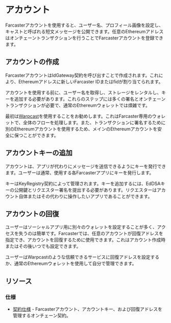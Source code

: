 # アカウント

Farcasterアカウントを使用すると、ユーザー名、プロフィール画像を設定し、キャストと呼ばれる短文メッセージを公開できます。任意のEthereumアドレスはオンチェーントランザクションを行うことでFarcasterアカウントを登録できます。

## アカウントの作成

FarcasterアカウントはIdGateway契約を呼び出すことで作成されます。これにより、Ethereumアドレスに新しいFarcaster IDまたはfidが割り当てられます。

アカウントを使用する前に、ユーザー名を取得し、ストレージをレンタルし、キーを追加する必要があります。これらのステップには多くの署名とオンチェーントランザクションが必要で、通常のEthereumウォレットでは煩雑です。

最初は[Warpcast](https://www.warpcast.com/)を使用することをお勧めします。これはFarcaster専用のウォレットで、全体のフローを処理します。また、トランザクションに署名するために別のEthereumアカウントを使用するため、メインのEthereumアカウントを安全に保つことができます。

## アカウントキーの追加

アカウントは、アプリが代わりにメッセージを送信できるようにキーを発行できます。ユーザーは通常、使用する各Farcasterアプリにキーを発行します。

キーはKeyRegistry契約によって管理されます。キーを追加するには、EdDSAキーの公開鍵とリクエスター署名を提出する必要があります。リクエスターはアカウント自体またはその代わりに操作したいアプリであることができます。

## アカウントの回復

ユーザーはソーシャルアプリ用に別々のウォレットを設定することが多く、アクセスを失うのは簡単です。Farcasterでは、任意のアカウントが回復アドレスを指定でき、アカウントを回復するために使用できます。これはアカウント作成時またはその後いつでも設定できます。

ユーザーはWarpcastのような信頼できるサービスに回復アドレスを設定するか、通常のEthereumウォレットを使用して自分で管理できます。

## リソース

### 仕様

- [契約仕様](https://github.com/farcasterxyz/protocol/blob/main/docs/SPECIFICATION.md#1-smart-contracts) - Farcasterアカウント、アカウントキー、および回復アドレスを管理するオンチェーン契約。